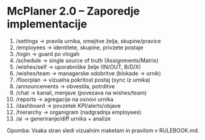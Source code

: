 ﻿# McPlaner 2.0 – Zaporedje implementacije

1) /settings  → pravila urnika, omejitve želja, skupine/pravice
2) /employees → identitete, skupine, privzete postaje
3) /login     → guard po vlogah
4) /schedule  → single source of truth (Assignments/Matrix)
5) /wishes/self → uporabniške želje (IN/OUT, B/D/X)
6) /wishes/team → managerske odobritve (blokade → urnik)
7) /floorplan → vizualna pokritost postaj (sync iz urnika)
8) /announcements → obvestila, potrditve
9) /chat → kanali, menjave (povezava na wishes/team)
10) /reports → agregacije na osnovi urnika
11) /dashboard → povzetek KPI/alerts/objave
12) /hierarchy → organigram (nadgradnja employees)
13) /ai → generiranje/diff urnika + analize

Opomba: Vsaka stran sledi vizualnim maketam in pravilom v RULEBOOK.md.
